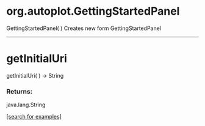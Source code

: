 # org.autoplot.GettingStartedPanel
GettingStartedPanel( )
Creates new form GettingStartedPanel

***
<a name="getInitialUri"></a>
# getInitialUri
getInitialUri(  ) &rarr; String



### Returns:
java.lang.String


<a href="https://github.com/autoplot/dev/search?q=getInitialUri&unscoped_q=getInitialUri">[search for examples]</a>

